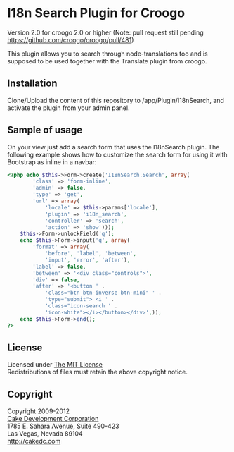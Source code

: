 # I18n Search Plugin for Croogo #

Version 2.0 for croogo 2.0 or higher (Note: pull request still pending
https://github.com/croogo/croogo/pull/481)

This plugin allows you to search through node-translations too and is supposed
to be used together with the Translate plugin from croogo.

## Installation ##

Clone/Upload the content of this repository to /app/Plugin/I18nSearch, and
activate the plugin from your admin panel.

## Sample of usage ##

On your view just add a search form that uses the I18nSearch plugin. The
following example shows how to customize the search form for using it with
Bootstrap as inline in a navbar:

```php
<?php echo $this->Form->create('I18nSearch.Search', array(
        'class' => 'form-inline',
        'admin' => false, 
        'type' => 'get',
        'url' => array(
            'locale' => $this->params['locale'],
            'plugin' => 'i18n_search', 
            'controller' => 'search', 
            'action' => 'show')));
    $this->Form->unlockField('q');
    echo $this->Form->input('q', array(
        'format' => array(
            'before', 'label', 'between',
            'input', 'error', 'after'),
        'label' => false,
        'between' => '<div class="controls">',
        'div' => false,
        'after' => '<button ' .
            'class="btn btn-inverse btn-mini" ' .
            'type="submit"> <i ' . 
            'class="icon-search ' .
            'icon-white"></i></button></div>',));
    echo $this->Form->end(); 
?>
```

## License ##

Licensed under [The MIT License](http://www.opensource.org/licenses/mit-license.php)<br/>
Redistributions of files must retain the above copyright notice.

## Copyright ###

Copyright 2009-2012<br/>
[Cake Development Corporation](http://cakedc.com)<br/>
1785 E. Sahara Avenue, Suite 490-423<br/>
Las Vegas, Nevada 89104<br/>
http://cakedc.com<br/>
